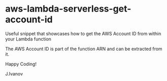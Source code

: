 # aws-lambda-serverless-get-account-id
Useful snippet that showcases how to get the AWS Account ID from within your Lambda function

The AWS Account ID is part of the function ARN and can be extracted from it.

Happy Coding!

J.Ivanov
